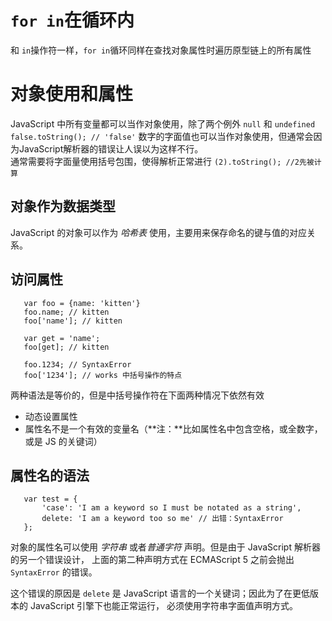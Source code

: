 # `for in`在循环内
 和 `in`操作符一样，`for in`循环同样在查找对象属性时遍历原型链上的所有属性

# 对象使用和属性
 JavaScript 中所有变量都可以当作对象使用，除了两个例外 `null` 和 `undefined`
 `false.toString(); // 'false'`
 数字的字面值也可以当作对象使用，但通常会因为JavaScript解析器的错误让人误以为这样不行。  
 通常需要将字面量使用括号包围，使得解析正常进行
 `(2).toString(); //2先被计算`

 ## 对象作为数据类型
 JavaScript 的对象可以作为 *哈希表* 使用，主要用来保存命名的键与值的对应关系。
 ## 访问属性
 ```
    var foo = {name: 'kitten'}
    foo.name; // kitten
    foo['name']; // kitten

    var get = 'name';
    foo[get]; // kitten

    foo.1234; // SyntaxError
    foo['1234']; // works 中括号操作的特点
 ```
 两种语法是等价的，但是中括号操作符在下面两种情况下依然有效
 * 动态设置属性
 * 属性名不是一个有效的变量名（**注：**比如属性名中包含空格，或全数字，或是 JS 的关键词）
 ## 属性名的语法
 ```
    var test = {
        'case': 'I am a keyword so I must be notated as a string',
        delete: 'I am a keyword too so me' // 出错：SyntaxError
    };
 ```
 对象的属性名可以使用 *字符串* 或者*普通字符* 声明。但是由于 JavaScript 解析器的另一个错误设计， 上面的第二种声明方式在 ECMAScript 5 之前会抛出 `SyntaxError` 的错误。  

 这个错误的原因是 `delete` 是 JavaScript 语言的一个关键词；因此为了在更低版本的 JavaScript 引擎下也能正常运行， 必须使用字符串字面值声明方式。